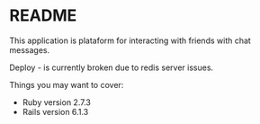 # README

This application is plataform for interacting with friends with chat messages.

Deploy - is currently broken due to redis server issues.

Things you may want to cover:

* Ruby version 2.7.3 
* Rails version 6.1.3
